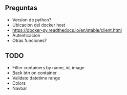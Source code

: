 ## Preguntas
- Version de python?  
- Ubicacion del docker host  
- https://docker-py.readthedocs.io/en/stable/client.html  
- Autenticacion
- Otras funciones?

## TODO
- Filter containers by name, id, image
- Back btn on container
- Validate datetime range
- Colors
- Navbar
